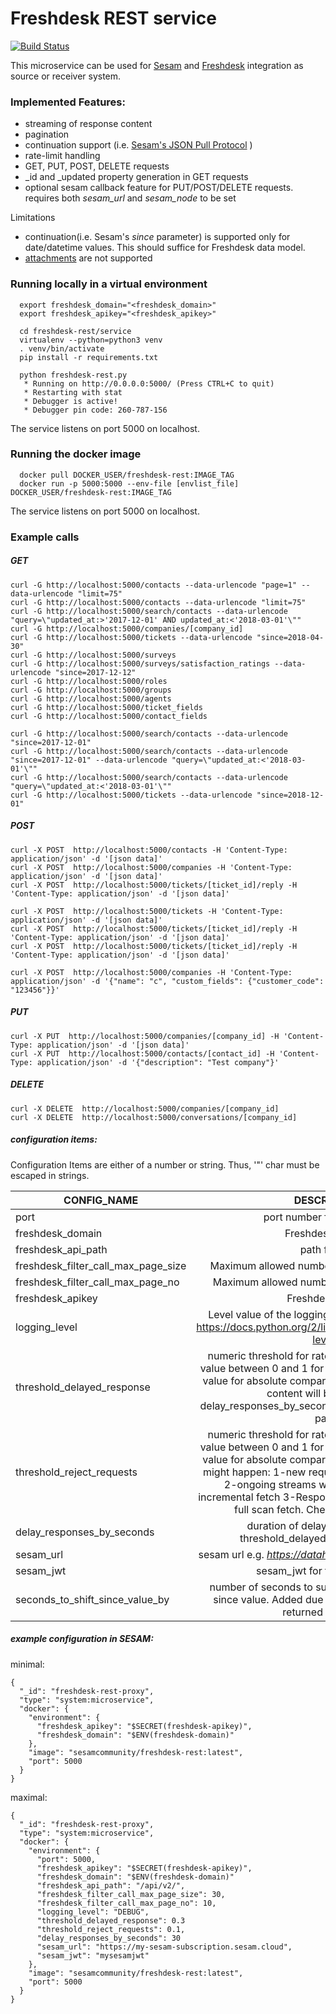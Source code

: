 # Freshdesk REST service
[![Build Status](https://travis-ci.org/sesam-community/freshdesk-rest.svg?branch=master)](https://travis-ci.org/sesam-community/freshdesk-rest)


This microservice can be used for [Sesam](https://docs.sesam.io/index.html) and [Freshdesk](https://developers.freshdesk.com/api/) integration as source or receiver system.

### Implemented Features:
* streaming of response content
* pagination
* continuation support (i.e. [Sesam's JSON Pull Protocol](https://docs.sesam.io/json-pull.html)  )
* rate-limit handling
* GET, PUT, POST, DELETE requests
* _id and _updated property generation in GET requests
* optional sesam callback feature for PUT/POST/DELETE requests. requires both _sesam_url_ and _sesam_node_ to be set


Limitations
* continuation(i.e. Sesam's _since_ parameter) is supported only for date/datetime values. This should suffice for Freshdesk data model.
* [attachments](https://developers.freshdesk.com/api/#attachments) are not supported

### Running locally in a virtual environment
```
  export freshdesk_domain="<freshdesk_domain>"
  export freshdesk_apikey="<freshdesk_apikey>"

  cd freshdesk-rest/service
  virtualenv --python=python3 venv
  . venv/bin/activate
  pip install -r requirements.txt

  python freshdesk-rest.py
   * Running on http://0.0.0.0:5000/ (Press CTRL+C to quit)
   * Restarting with stat
   * Debugger is active!
   * Debugger pin code: 260-787-156
```

The service listens on port 5000 on localhost.

### Running the docker image
```
  docker pull DOCKER_USER/freshdesk-rest:IMAGE_TAG
  docker run -p 5000:5000 --env-file [envlist_file] DOCKER_USER/freshdesk-rest:IMAGE_TAG
```

The service listens on port 5000 on localhost.

### Example calls

##### GET
```
curl -G http://localhost:5000/contacts --data-urlencode "page=1" --data-urlencode "limit=75"
curl -G http://localhost:5000/contacts --data-urlencode "limit=75"
curl -G http://localhost:5000/search/contacts --data-urlencode "query=\"updated_at:>'2017-12-01' AND updated_at:<'2018-03-01'\""
curl -G http://localhost:5000/companies/[company_id]
curl -G http://localhost:5000/tickets --data-urlencode "since=2018-04-30"
curl -G http://localhost:5000/surveys
curl -G http://localhost:5000/surveys/satisfaction_ratings --data-urlencode "since=2017-12-12"
curl -G http://localhost:5000/roles
curl -G http://localhost:5000/groups
curl -G http://localhost:5000/agents
curl -G http://localhost:5000/ticket_fields
curl -G http://localhost:5000/contact_fields

curl -G http://localhost:5000/search/contacts --data-urlencode "since=2017-12-01"
curl -G http://localhost:5000/search/contacts --data-urlencode "since=2017-12-01" --data-urlencode "query=\"updated_at:<'2018-03-01'\""
curl -G http://localhost:5000/search/contacts --data-urlencode "query=\"updated_at:<'2018-03-01'\""
curl -G http://localhost:5000/tickets --data-urlencode "since=2018-12-01"
```
##### POST
```
curl -X POST  http://localhost:5000/contacts -H 'Content-Type: application/json' -d '[json data]'
curl -X POST  http://localhost:5000/companies -H 'Content-Type: application/json' -d '[json data]'
curl -X POST  http://localhost:5000/tickets/[ticket_id]/reply -H 'Content-Type: application/json' -d '[json data]'

curl -X POST  http://localhost:5000/tickets -H 'Content-Type: application/json' -d '[json data]'
curl -X POST  http://localhost:5000/tickets/[ticket_id]/reply -H 'Content-Type: application/json' -d '[json data]'
curl -X POST  http://localhost:5000/tickets/[ticket_id]/reply -H 'Content-Type: application/json' -d '[json data]'

curl -X POST  http://localhost:5000/companies -H 'Content-Type: application/json' -d '{"name": "c", "custom_fields": {"customer_code": "123456"}}'

```
#####  PUT
```
curl -X PUT  http://localhost:5000/companies/[company_id] -H 'Content-Type: application/json' -d '[json data]'
curl -X PUT  http://localhost:5000/contacts/[contact_id] -H 'Content-Type: application/json' -d '{"description": "Test company"}'
```

##### DELETE
```
curl -X DELETE  http://localhost:5000/companies/[company_id]
curl -X DELETE  http://localhost:5000/conversations/[company_id]
```

##### configuration items:

Configuration Items are either of a number or string. Thus, '"' char must be escaped in strings.

| CONFIG_NAME        | DESCRIPTION           | IS_REQUIRED  |DEFAULT_VALUE|
| -------------------|:---------------------:|:------------:|:-----------:|
| port | port number for the service  | no | 5000 |
| freshdesk_domain | Freshdesk domain  | yes | n/a |
| freshdesk_api_path | path for API | no | "/api/v2/" |
| freshdesk_filter_call_max_page_size | Maximum allowed number of entities in a filter call | no | 30 |
| freshdesk_filter_call_max_page_no | Maximum allowed number of pages in a filter call | no | 10 |
| freshdesk_apikey | Freshdesk apikey | yes | n/a |
| logging_level | Level value of the logging level for the service (see https://docs.python.org/2/library/logging.html#logging-levels) | no | "WARNING" |
| threshold_delayed_response | numeric threshold for rate-limit handling. Specify a value between 0 and 1 for ratio comparison, any other value for absolute comparison. Once passed streams content will be delayed by delay_responses_by_seconds secs. Checked once per page.  | no | 0.3 |
| threshold_reject_requests | numeric threshold for rate-limit handling. Specify a value between 0 and 1 for ratio comparison, any other value for absolute comparison. Once passed 3 things might happen: 1-new requests will be either rejected 2-ongoing streams will be stopped if it is an incremental fetch 3-Response will be disrupted it it is a full scan fetch. Checked once per page.  | no | 0.1 |
| delay_responses_by_seconds | duration of delay in seconds when threshold_delayed_response reached | no | 60 |
| sesam_url | sesam url e.g. _https://datahub-1426e5f8.sesam.cloud_  | no | n/a |
| sesam_jwt | sesam_jwt for the sesam node | no | n/a |
| seconds_to_shift_since_value_by | number of seconds to subtract from the submitted since value. Added due to that some updates are returned by the API | no | 0 |



##### example configuration in SESAM:

minimal:
```
{
  "_id": "freshdesk-rest-proxy",
  "type": "system:microservice",
  "docker": {
    "environment": {
      "freshdesk_apikey": "$SECRET(freshdesk-apikey)",
      "freshdesk_domain": "$ENV(freshdesk-domain)"
    },
    "image": "sesamcommunity/freshdesk-rest:latest",
    "port": 5000
  }
}

```
maximal:

```
{
  "_id": "freshdesk-rest-proxy",
  "type": "system:microservice",
  "docker": {
    "environment": {
      "port": 5000,
      "freshdesk_apikey": "$SECRET(freshdesk-apikey)",
      "freshdesk_domain": "$ENV(freshdesk-domain)"
      "freshdesk_api_path": "/api/v2/",
      "freshdesk_filter_call_max_page_size": 30,
      "freshdesk_filter_call_max_page_no": 10,
      "logging_level": "DEBUG",
      "threshold_delayed_response": 0.3
      "threshold_reject_requests": 0.1,
      "delay_responses_by_seconds": 30
      "sesam_url": "https://my-sesam-subscription.sesam.cloud",
      "sesam_jwt": "mysesamjwt"
    },
    "image": "sesamcommunity/freshdesk-rest:latest",
    "port": 5000
  }
}

```
